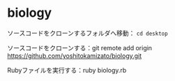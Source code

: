 # biology

ソースコードをクローンするフォルダへ移動：
`cd desktop`

ソースコードをクローンする：git remote add origin https://github.com/yoshitokamizato/biology.git

Rubyファイルを実行する：ruby biology.rb
